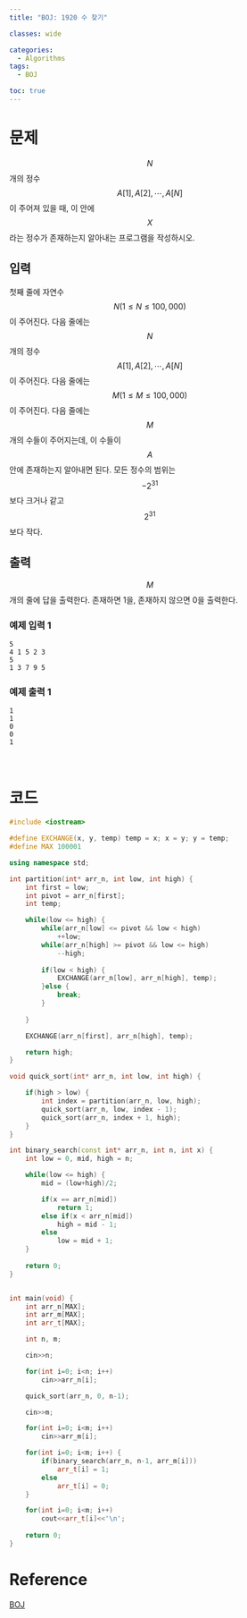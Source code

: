 ```yaml
---
title: "BOJ: 1920 수 찾기"

classes: wide

categories:
  - Algorithms
tags:
  - BOJ

toc: true
---
```


# 문제

$$N$$개의 정수 $$A[1], A[2], \cdots, A[N]$$이 주어져 있을 때, 이 안에 $$X$$라는 정수가 존재하는지 알아내는 프로그램을 작성하시오.

## 입력

첫째 줄에 자연수 $$N(1 \leq N \leq 100,000)$$이 주어진다. 다음 줄에는 $$N$$개의 정수 $$A[1], A[2], \cdots, A[N]$$이 주어진다. 다음 줄에는 $$M(1 \leq M \leq 100,000)$$이 주어진다. 다음 줄에는 $$M$$개의 수들이 주어지는데, 이 수들이 $$A$$안에 존재하는지 알아내면 된다. 모든 정수의 범위는 $$-2^{31}$$보다 크거나 같고 $$2^{31}$$보다 작다.

## 출력

$$M$$개의 줄에 답을 출력한다. 존재하면 1을, 존재하지 않으면 0을 출력한다.

### 예제 입력 1

```shell
5
4 1 5 2 3
5
1 3 7 9 5
```

### 예제 출력 1

```shell
1
1
0
0
1
```

<br/>

# 코드

```cpp
#include <iostream>

#define EXCHANGE(x, y, temp) temp = x; x = y; y = temp;
#define MAX 100001

using namespace std;

int partition(int* arr_n, int low, int high) {
    int first = low;
    int pivot = arr_n[first];
    int temp;

    while(low <= high) {
        while(arr_n[low] <= pivot && low < high)
            ++low;
        while(arr_n[high] >= pivot && low <= high)
            --high;
        
        if(low < high) {
            EXCHANGE(arr_n[low], arr_n[high], temp);
        }else {
            break;
        }
            
    }

    EXCHANGE(arr_n[first], arr_n[high], temp);

    return high;
}

void quick_sort(int* arr_n, int low, int high) {

    if(high > low) {
        int index = partition(arr_n, low, high);
        quick_sort(arr_n, low, index - 1);
        quick_sort(arr_n, index + 1, high);
    }
}

int binary_search(const int* arr_n, int n, int x) {
    int low = 0, mid, high = n;

    while(low <= high) {
        mid = (low+high)/2;

        if(x == arr_n[mid])
            return 1;
        else if(x < arr_n[mid])
            high = mid - 1;
        else
            low = mid + 1;
    }
    
    return 0;
}


int main(void) {
    int arr_n[MAX];
    int arr_m[MAX];
    int arr_t[MAX];

    int n, m;

    cin>>n;

    for(int i=0; i<n; i++)
        cin>>arr_n[i];

    quick_sort(arr_n, 0, n-1);

    cin>>m;

    for(int i=0; i<m; i++)
        cin>>arr_m[i];

    for(int i=0; i<m; i++) {
        if(binary_search(arr_n, n-1, arr_m[i]))
            arr_t[i] = 1;
        else
            arr_t[i] = 0;
    }

    for(int i=0; i<m; i++)
        cout<<arr_t[i]<<'\n';
        
    return 0;
}
```

# Reference

[BOJ](https://www.acmicpc.net/problem/1920)